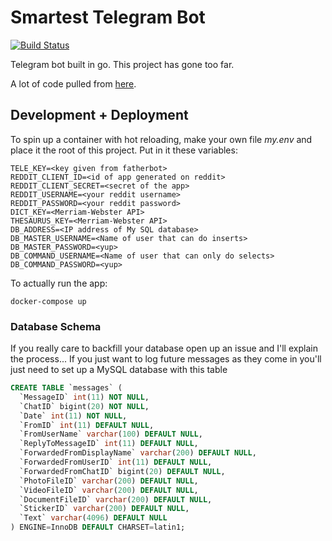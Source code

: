 # Smartest Telegram Bot

[![Build Status](https://travis-ci.com/EliCDavis/resistance-telegram-bot.svg?branch=master)](https://travis-ci.com/EliCDavis/resistance-telegram-bot)

Telegram bot built in go. This project has gone too far.

A lot of code pulled from [here](https://github.com/go-telegram-bot-api/telegram-bot-api/blob/13c54dc548f7ca692fe434d4b7cac072b0de0e0b/types.go#L129).

## Development + Deployment

To spin up a container with hot reloading, make your own file *my.env* and place it the root of this project. Put in it these variables:
```
TELE_KEY=<key given from fatherbot>
REDDIT_CLIENT_ID=<id of app generated on reddit>
REDDIT_CLIENT_SECRET=<secret of the app>
REDDIT_USERNAME=<your reddit username>
REDDIT_PASSWORD=<your reddit password>
DICT_KEY=<Merriam-Webster API>
THESAURUS_KEY=<Merriam-Webster API>
DB_ADDRESS=<IP address of My SQL database>
DB_MASTER_USERNAME=<Name of user that can do inserts>
DB_MASTER_PASSWORD=<yup>
DB_COMMAND_USERNAME=<Name of user that can only do selects>
DB_COMMAND_PASSWORD=<yup>
```

To actually run the app:
```
docker-compose up
```

### Database Schema

If you really care to backfill your database open up an issue and I'll explain the process... If you just want to log future messages as they come in you'll just need to set up a MySQL database with this table

```SQL
CREATE TABLE `messages` (
  `MessageID` int(11) NOT NULL,
  `ChatID` bigint(20) NOT NULL,
  `Date` int(11) NOT NULL,
  `FromID` int(11) DEFAULT NULL,
  `FromUserName` varchar(100) DEFAULT NULL,
  `ReplyToMessageID` int(11) DEFAULT NULL,
  `ForwardedFromDisplayName` varchar(200) DEFAULT NULL,
  `ForwardedFromUserID` int(11) DEFAULT NULL,
  `ForwardedFromChatID` bigint(20) DEFAULT NULL,
  `PhotoFileID` varchar(200) DEFAULT NULL,
  `VideoFileID` varchar(200) DEFAULT NULL,
  `DocumentFileID` varchar(200) DEFAULT NULL,
  `StickerID` varchar(200) DEFAULT NULL,
  `Text` varchar(4096) DEFAULT NULL
) ENGINE=InnoDB DEFAULT CHARSET=latin1;
```
